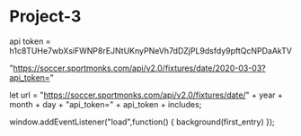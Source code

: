 # Project-3

api token = h1c8TUHe7wbXsiFWNP8rEJNtUKnyPNeVh7dDZjPL9dsfdy9pftQcNPDaAkTV

"https://soccer.sportmonks.com/api/v2.0/fixtures/date/2020-03-03?api_token="



let url = "https://soccer.sportmonks.com/api/v2.0/fixtures/date/" + year + month + day + "api_token=" + api_token + includes;




window.addEventListener("load",function() { background(first_entry) });